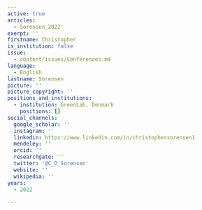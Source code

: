 ```yaml
---
active: true
articles:
  - Sorensen_2022
exerpt: ''
firstname: Christopher
is_institution: false
issue:
  - content/issues/Conferences.md
language:
  - English
lastname: Sorensen
picture: ''
picture_copyright: ''
positions_and_institutions:
  - institution: GreenLab, Denmark
    positions: []
social_channels:
  google_scholar: ''
  instagram: ''
  linkedin: https://www.linkedin.com/in/christophersorensen1
  mendeley: ''
  orcid: ''
  researchgate: ''
  twitter: '@C_D_Sorensen'
  website: ''
  wikipedia: ''
years:
  - 2022

---
```

